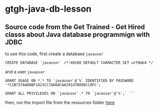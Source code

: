 # gtgh-java-db-lesson

## Source code from the Get Trained - Get Hired classs about Java database programmign with JDBC

to use this code, first create a database ```javauser```

```CREATE DATABASE `javauser` /*!40100 DEFAULT CHARACTER SET utf8mb4 */```

 and a user ```javauser```

```
GRANT USAGE ON *.* TO `javauser`@`%` IDENTIFIED BY PASSWORD '*C1B737AAD0BF1D23CC7A668CAA291470890CC0FC';

GRANT ALL PRIVILEGES ON `javauser`.* TO `javauser`@`%`;` ```
```

then, run the import file from the resources folder [here](https://github.com/teohaik/gtgh-java-db-lesson/blob/master/src/main/resources/javauser.sql)
